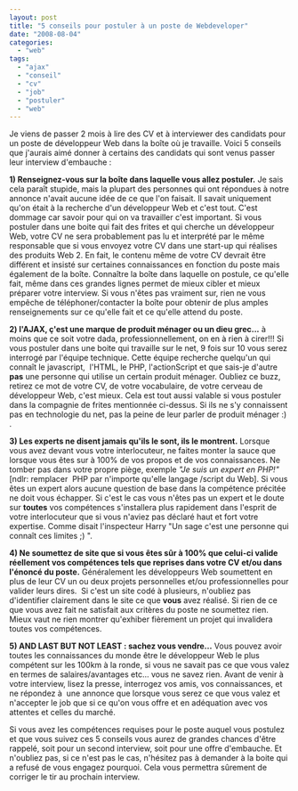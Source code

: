 ```yaml
---
layout: post
title: "5 conseils pour postuler à un poste de Webdeveloper"
date: "2008-08-04"
categories: 
  - "web"
tags: 
  - "ajax"
  - "conseil"
  - "cv"
  - "job"
  - "postuler"
  - "web"
---
```


Je viens de passer 2 mois à lire des CV et à interviewer des candidats pour un poste de développeur Web dans la boîte où je travaille. Voici 5 conseils que j'aurais aimé donner à certains des candidats qui sont venus passer leur interview d'embauche :

**1) Renseignez-vous sur la boîte dans laquelle vous allez postuler.** Je sais cela paraît stupide, mais la plupart des personnes qui ont répondues à notre annonce n'avait aucune idée de ce que l'on faisait. Il savait uniquement qu'on était à la recherche d'un développeur Web et c'est tout. C'est dommage car savoir pour qui on va travailler c'est important. Si vous postuler dans une boite qui fait des frites et qui cherche un développeur Web, votre CV ne sera probablement pas lu et interprété par le même responsable que si vous envoyez votre CV dans une start-up qui réalises des produits Web 2. En fait, le contenu même de votre CV devrait être différent et insisté sur certaines connaissances en fonction du poste mais également de la boîte. Connaître la boîte dans laquelle on postule, ce qu'elle fait, même dans ces grandes lignes permet de mieux cibler et mieux préparer votre interview. Si vous n'êtes pas vraiment sur, rien ne vous empêche de téléphoner/contacter la boîte pour obtenir de plus amples renseignements sur ce qu'elle fait et ce qu'elle attend du poste.

**2) l'AJAX, ç'est une marque de produit ménager ou un dieu grec...** à moins que ce soit votre dada, professionnellement, on en à rien à cirer!!! Si vous postuler dans une boite qui travaille sur le net, 9 fois sur 10 vous serez interrogé par l'équipe technique. Cette équipe recherche quelqu'un qui connaît le javascript,  l'HTML, le PHP, l'actionScript et que sais-je d'autre **pas** une personne qui utilise un certain produit ménager. Oubliez ce buzz, retirez ce mot de votre CV, de votre vocabulaire, de votre cerveau de développeur Web, c'est mieux. Cela est tout aussi valable si vous postuler dans la compagnie de frites mentionnée ci-dessus. Si ils ne s'y connaissent pas en technologie du net, pas la peine de leur parler de produit ménager :) .

**3) Les experts ne disent jamais qu'ils le sont, ils le montrent.** Lorsque vous avez devant vous votre interlocuteur, ne faites monter la sauce que lorsque vous êtes sur à 100% de vos propos et de vos connaissances. Ne tomber pas dans votre propre piège, exemple _"Je suis un expert en PHP!"_ \[ndlr: remplacer  PHP par n'importe qu'elle langage /script du Web\]. Si vous êtes un expert alors aucune question de base dans la compétence précitée ne doit vous échapper. Si c'est le cas vous n'êtes pas un expert et le doute sur **toutes** vos compétences s'installera plus rapidement dans l'esprit de votre interlocuteur que si vous n'aviez pas déclaré haut et fort votre expertise. Comme disait l'inspecteur Harry "Un sage c'est une personne qui connaît ces limites ;) ".

**4) Ne soumettez de site que si vous êtes sûr à 100% que celui-ci valide réellement vos compétences tels que reprises dans votre CV et/ou dans l'énoncé du poste.** Généralement les développeurs Web soumettent en plus de leur CV un ou deux projets personnelles et/ou professionnelles pour valider leurs dires.  Si c'est un site codé à plusieurs, n'oubliez pas d'identifier clairement dans le site ce que **vous** avez réalisé. Si rien de ce que vous avez fait ne satisfait aux critères du poste ne soumettez rien. Mieux vaut ne rien montrer qu'exhiber fièrement un projet qui invalidera toutes vos compétences.

**5) AND LAST BUT NOT LEAST : sachez vous vendre...** Vous pouvez avoir toutes les connaissances du monde être le développeur Web le plus compétent sur les 100km à la ronde, si vous ne savait pas ce que vous valez en termes de salaires/avantages etc... vous ne savez rien. Avant de venir à votre interview, lisez la presse, interrogez vos amis, vos connaissances, et ne répondez à  une annonce que lorsque vous serez ce que vous valez et n'accepter le job que si ce qu'on vous offre et en adéquation avec vos attentes et celles du marché.

Si vous avez les compétences requises pour le poste auquel vous postulez et que vous suivez ces 5 conseils vous aurez de grandes chances d'être rappelé, soit pour un second interview, soit pour une offre d'embauche. Et n'oubliez pas, si ce n'est pas le cas, n'hésitez pas à demander à la boite qui a refusé de vous engagez pourquoi. Cela vous permettra sûrement de corriger le tir au prochain interview.
